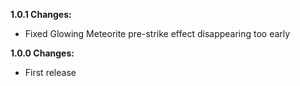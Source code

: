 **1.0.1 Changes:**

* Fixed Glowing Meteorite pre-strike effect disappearing too early

**1.0.0 Changes:**

* First release